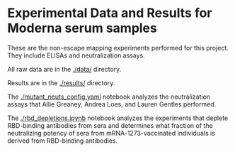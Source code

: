 # Experimental Data and Results for Moderna serum samples

These are the non-escape mapping experiments performed for this project.
They include ELISAs and neutralization assays.

All raw data are in the [./data/](data/) directory.

Results are in the [./results/](results/) directory.

The [./mutant_neuts_config.yaml](mutant_neuts_config.yaml) notebook analyzes the neutralization assays that Allie Greaney, Andrea Loes, and  Lauren Gentles performed.

The [./rbd_depletions.ipynb](rbd_depletions.ipynb) notebook analyzes the experiments that deplete RBD-binding antibodies from sera and determines what fraction of the neutralizing potency of sera from mRNA-1273-vaccinated individuals is derived from RBD-binding antibodies.  
